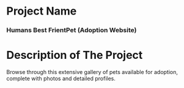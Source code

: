 # Project Name
### Humans Best FrientPet (Adoption Website)
# Description of The Project
Browse through this extensive gallery of pets available for adoption, complete with photos and detailed profiles.
